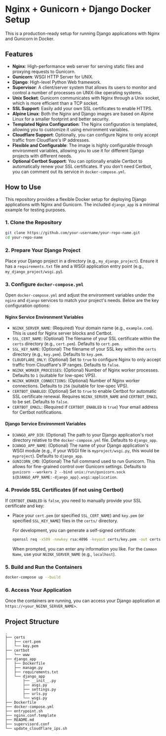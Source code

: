 # Nginx + Gunicorn + Django Docker Setup

This is a production-ready setup for running Django applications with Nginx and Gunicorn in Docker.

## Features

- **Nginx**: High-performance web server for serving static files and proxying requests to Gunicorn.
- **Gunicorn**: WSGI HTTP Server for UNIX.
- **Django**: High-level Python Web framework.
- **Supervisor**: A client/server system that allows its users to monitor and control a number of processes on UNIX-like operating systems.
- **Unix Socket**: Gunicorn communicates with Nginx through a Unix socket, which is more efficient than a TCP socket.
- **SSL Support**: Easily add your own SSL certificates to enable HTTPS.
- **Alpine Linux**: Both the Nginx and Django images are based on Alpine Linux for a smaller footprint and better security.
- **Templated Nginx Configuration**: The Nginx configuration is templated, allowing you to customize it using environment variables.
- **Cloudflare Support**: Optionally, you can configure Nginx to only accept traffic from Cloudflare's IP addresses.
- **Flexible and Configurable**: The image is highly configurable through environment variables, allowing you to use it for different Django projects with different needs.
- **Optional Certbot Support**: You can optionally enable Certbot to automatically renew your SSL certificates. If you don't need Certbot, you can comment out its service in `docker-compose.yml`.

## How to Use

This repository provides a flexible Docker setup for deploying Django applications with Nginx and Gunicorn. The included `django_app` is a minimal example for testing purposes.

### 1. Clone the Repository

```bash
git clone https://github.com/your-username/your-repo-name.git
cd your-repo-name
```

### 2. Prepare Your Django Project

Place your Django project in a directory (e.g., `my_django_project`). Ensure it has a `requirements.txt` file and a WSGI application entry point (e.g., `my_django_project/wsgi.py`).

### 3. Configure `docker-compose.yml`

Open `docker-compose.yml` and adjust the environment variables under the `nginx` and `django` services to match your project's needs. Below are the key configuration options:

#### Nginx Service Environment Variables

-   `NGINX_SERVER_NAME`: (Required) Your domain name (e.g., `example.com`). This is used for Nginx server blocks and Certbot.
-   `SSL_CERT_NAME`: (Optional) The filename of your SSL certificate within the `certs` directory (e.g., `cert.pem`). Defaults to `cert.pem`.
-   `SSL_KEY_NAME`: (Optional) The filename of your SSL key within the `certs` directory (e.g., `key.pem`). Defaults to `key.pem`.
-   `CLOUDFLARE_ONLY`: (Optional) Set to `true` to configure Nginx to only accept traffic from Cloudflare's IP ranges. Defaults to `false`.
-   `NGINX_WORKER_PROCESSES`: (Optional) Number of Nginx worker processes. Defaults to `1` (suitable for low-spec VPS).
-   `NGINX_WORKER_CONNECTIONS`: (Optional) Number of Nginx worker connections. Defaults to `256` (suitable for low-spec VPS).
-   `CERTBOT_ENABLED`: (Optional) Set to `true` to enable Certbot for automatic SSL certificate renewal. Requires `NGINX_SERVER_NAME` and `CERTBOT_EMAIL` to be set. Defaults to `false`.
-   `CERTBOT_EMAIL`: (Required if `CERTBOT_ENABLED` is `true`) Your email address for Certbot notifications.

#### Django Service Environment Variables

-   `DJANGO_APP_DIR`: (Optional) The path to your Django application's root directory relative to the `docker-compose.yml` file. Defaults to `django_app`.
-   `DJANGO_APP_NAME`: (Optional) The name of your Django application's WSGI module (e.g., if your WSGI file is `myproject/wsgi.py`, this would be `myproject`). Defaults to `django_app`.
-   `GUNICORN_CMD`: (Optional) The full command used to run Gunicorn. This allows for fine-grained control over Gunicorn settings. Defaults to `gunicorn --workers 2 --bind unix:/run/gunicorn.sock ${DJANGO_APP_NAME:-django_app}.wsgi:application`.

### 4. Provide SSL Certificates (if not using Certbot)

If `CERTBOT_ENABLED` is `false`, you need to manually provide your SSL certificate and key:

-   Place your `cert.pem` (or specified `SSL_CERT_NAME`) and `key.pem` (or specified `SSL_KEY_NAME`) files in the `certs/` directory.

    For development, you can generate a self-signed certificate:

    ```bash
    openssl req -x509 -newkey rsa:4096 -keyout certs/key.pem -out certs/cert.pem -days 365 -nodes
    ```

    When prompted, you can enter any information you like. For the `Common Name`, use your `NGINX_SERVER_NAME` (e.g., `localhost`).

### 5. Build and Run the Containers

```bash
docker-compose up --build
```

### 6. Access Your Application

Once the containers are running, you can access your Django application at `https://<your_NGINX_SERVER_NAME>`.

## Project Structure

```
.
├── certs
│   ├── cert.pem
│   └── key.pem
├── certbot
│   └── www
├── django_app
│   ├── Dockerfile
│   ├── manage.py
│   ├── requirements.txt
│   └── django_app
│       ├── __init__.py
│       ├── asgi.py
│       ├── settings.py
│       ├── urls.py
│       └── wsgi.py
├── Dockerfile
├── docker-compose.yml
├── entrypoint.sh
├── nginx.conf.template
├── README.md
├── supervisord.conf
└── update_cloudflare_ips.sh
```